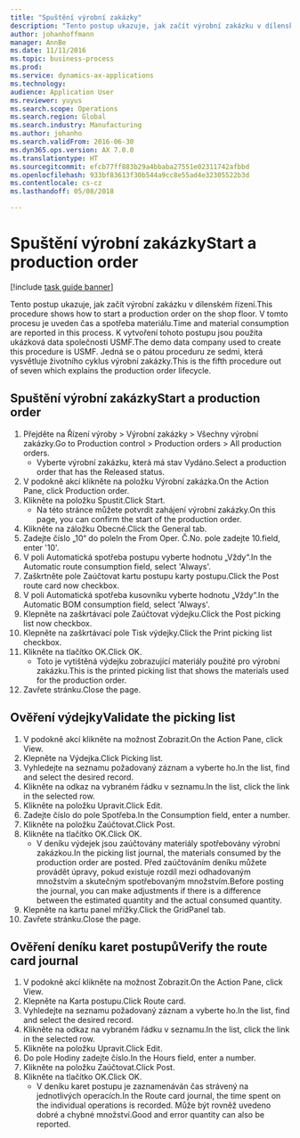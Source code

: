 ```yaml
---
title: "Spuštění výrobní zakázky"
description: "Tento postup ukazuje, jak začít výrobní zakázku v dílenském řízení."
author: johanhoffmann
manager: AnnBe
ms.date: 11/11/2016
ms.topic: business-process
ms.prod: 
ms.service: dynamics-ax-applications
ms.technology: 
audience: Application User
ms.reviewer: yuyus
ms.search.scope: Operations
ms.search.region: Global
ms.search.industry: Manufacturing
ms.author: johanho
ms.search.validFrom: 2016-06-30
ms.dyn365.ops.version: AX 7.0.0
ms.translationtype: HT
ms.sourcegitcommit: efcb77ff883b29a4bbaba27551e02311742afbbd
ms.openlocfilehash: 933bf83613f30b544a9cc8e55ad4e32305522b3d
ms.contentlocale: cs-cz
ms.lasthandoff: 05/08/2018

---
```

# <a name="start-a-production-order"></a><span data-ttu-id="fc2cf-103">Spuštění výrobní zakázky</span><span class="sxs-lookup"><span data-stu-id="fc2cf-103">Start a production order</span></span>

[!include [task guide banner](../../includes/task-guide-banner.md)]

<span data-ttu-id="fc2cf-104">Tento postup ukazuje, jak začít výrobní zakázku v dílenském řízení.</span><span class="sxs-lookup"><span data-stu-id="fc2cf-104">This procedure shows how to start a production order on the shop floor.</span></span> <span data-ttu-id="fc2cf-105">V tomto procesu je uveden čas a spotřeba materiálu.</span><span class="sxs-lookup"><span data-stu-id="fc2cf-105">Time and material consumption are reported in this process.</span></span> <span data-ttu-id="fc2cf-106">K vytvoření tohoto postupu jsou použita ukázková data společnosti USMF.</span><span class="sxs-lookup"><span data-stu-id="fc2cf-106">The demo data company used to create this procedure is USMF.</span></span> <span data-ttu-id="fc2cf-107">Jedná se o pátou proceduru ze sedmi, která vysvětluje životního cyklus výrobní zakázky.</span><span class="sxs-lookup"><span data-stu-id="fc2cf-107">This is the fifth procedure out of seven which explains the production order lifecycle.</span></span>


## <a name="start-a-production-order"></a><span data-ttu-id="fc2cf-108">Spuštění výrobní zakázky</span><span class="sxs-lookup"><span data-stu-id="fc2cf-108">Start a production order</span></span>
1. <span data-ttu-id="fc2cf-109">Přejděte na Řízení výroby > Výrobní zakázky > Všechny výrobní zakázky.</span><span class="sxs-lookup"><span data-stu-id="fc2cf-109">Go to Production control > Production orders > All production orders.</span></span>
    * <span data-ttu-id="fc2cf-110">Vyberte výrobní zakázku, která má stav Vydáno.</span><span class="sxs-lookup"><span data-stu-id="fc2cf-110">Select a production order that has the Released status.</span></span>  
2. <span data-ttu-id="fc2cf-111">V podokně akcí klikněte na položku Výrobní zakázka.</span><span class="sxs-lookup"><span data-stu-id="fc2cf-111">On the Action Pane, click Production order.</span></span>
3. <span data-ttu-id="fc2cf-112">Klikněte na položku Spustit.</span><span class="sxs-lookup"><span data-stu-id="fc2cf-112">Click Start.</span></span>
    * <span data-ttu-id="fc2cf-113">Na této stránce můžete potvrdit zahájení výrobní zakázky.</span><span class="sxs-lookup"><span data-stu-id="fc2cf-113">On this page, you can confirm the start of the production order.</span></span>  
4. <span data-ttu-id="fc2cf-114">Klikněte na záložku Obecné.</span><span class="sxs-lookup"><span data-stu-id="fc2cf-114">Click the General tab.</span></span>
5. <span data-ttu-id="fc2cf-115">Zadejte číslo „10“ do pole</span><span class="sxs-lookup"><span data-stu-id="fc2cf-115">In the From Oper.</span></span> <span data-ttu-id="fc2cf-116">Č.</span><span class="sxs-lookup"><span data-stu-id="fc2cf-116">No.</span></span> <span data-ttu-id="fc2cf-117">pole zadejte 10.</span><span class="sxs-lookup"><span data-stu-id="fc2cf-117">field, enter '10'.</span></span>
6. <span data-ttu-id="fc2cf-118">V poli Automatická spotřeba postupu vyberte hodnotu „Vždy“.</span><span class="sxs-lookup"><span data-stu-id="fc2cf-118">In the Automatic route consumption field, select 'Always'.</span></span>
7. <span data-ttu-id="fc2cf-119">Zaškrtněte pole Zaúčtovat kartu postupu karty postupu.</span><span class="sxs-lookup"><span data-stu-id="fc2cf-119">Click the Post route card now checkbox.</span></span>
8. <span data-ttu-id="fc2cf-120">V poli Automatická spotřeba kusovníku vyberte hodnotu „Vždy“.</span><span class="sxs-lookup"><span data-stu-id="fc2cf-120">In the Automatic BOM consumption field, select 'Always'.</span></span>
9. <span data-ttu-id="fc2cf-121">Klepněte na zaškrtávací pole Zaúčtovat výdejku.</span><span class="sxs-lookup"><span data-stu-id="fc2cf-121">Click the Post picking list now checkbox.</span></span>
10. <span data-ttu-id="fc2cf-122">Klepněte na zaškrtávací pole Tisk výdejky.</span><span class="sxs-lookup"><span data-stu-id="fc2cf-122">Click the Print picking list checkbox.</span></span>
11. <span data-ttu-id="fc2cf-123">Klikněte na tlačítko OK.</span><span class="sxs-lookup"><span data-stu-id="fc2cf-123">Click OK.</span></span>
    * <span data-ttu-id="fc2cf-124">Toto je vytištěná výdejku zobrazující materiály použité pro výrobní zakázku.</span><span class="sxs-lookup"><span data-stu-id="fc2cf-124">This is the printed picking list that shows the materials used for the production order.</span></span>  
12. <span data-ttu-id="fc2cf-125">Zavřete stránku.</span><span class="sxs-lookup"><span data-stu-id="fc2cf-125">Close the page.</span></span>

## <a name="validate-the-picking-list"></a><span data-ttu-id="fc2cf-126">Ověření výdejky</span><span class="sxs-lookup"><span data-stu-id="fc2cf-126">Validate the picking list</span></span>
1. <span data-ttu-id="fc2cf-127">V podokně akcí klikněte na možnost Zobrazit.</span><span class="sxs-lookup"><span data-stu-id="fc2cf-127">On the Action Pane, click View.</span></span>
2. <span data-ttu-id="fc2cf-128">Klepněte na Výdejka.</span><span class="sxs-lookup"><span data-stu-id="fc2cf-128">Click Picking list.</span></span>
3. <span data-ttu-id="fc2cf-129">Vyhledejte na seznamu požadovaný záznam a vyberte ho.</span><span class="sxs-lookup"><span data-stu-id="fc2cf-129">In the list, find and select the desired record.</span></span>
4. <span data-ttu-id="fc2cf-130">Klikněte na odkaz na vybraném řádku v seznamu.</span><span class="sxs-lookup"><span data-stu-id="fc2cf-130">In the list, click the link in the selected row.</span></span>
5. <span data-ttu-id="fc2cf-131">Klikněte na položku Upravit.</span><span class="sxs-lookup"><span data-stu-id="fc2cf-131">Click Edit.</span></span>
6. <span data-ttu-id="fc2cf-132">Zadejte číslo do pole Spotřeba.</span><span class="sxs-lookup"><span data-stu-id="fc2cf-132">In the Consumption field, enter a number.</span></span>
7. <span data-ttu-id="fc2cf-133">Klikněte na položku Zaúčtovat.</span><span class="sxs-lookup"><span data-stu-id="fc2cf-133">Click Post.</span></span>
8. <span data-ttu-id="fc2cf-134">Klikněte na tlačítko OK.</span><span class="sxs-lookup"><span data-stu-id="fc2cf-134">Click OK.</span></span>
    * <span data-ttu-id="fc2cf-135">V deníku výdejek jsou zaúčtovány materiály spotřebovány výrobní zakázkou.</span><span class="sxs-lookup"><span data-stu-id="fc2cf-135">In the picking list journal, the materials consumed by the production order are posted.</span></span> <span data-ttu-id="fc2cf-136">Před zaúčtováním deníku můžete provádět úpravy, pokud existuje rozdíl mezi odhadovaným množstvím a skutečným spotřebovaným množstvím.</span><span class="sxs-lookup"><span data-stu-id="fc2cf-136">Before posting the journal, you can make adjustments if there is a difference between the estimated quantity and the actual consumed quantity.</span></span>  
9. <span data-ttu-id="fc2cf-137">Klepněte na kartu panel mřížky.</span><span class="sxs-lookup"><span data-stu-id="fc2cf-137">Click the GridPanel tab.</span></span>
10. <span data-ttu-id="fc2cf-138">Zavřete stránku.</span><span class="sxs-lookup"><span data-stu-id="fc2cf-138">Close the page.</span></span>

## <a name="verify-the-route-card-journal"></a><span data-ttu-id="fc2cf-139">Ověření deníku karet postupů</span><span class="sxs-lookup"><span data-stu-id="fc2cf-139">Verify the route card journal</span></span>
1. <span data-ttu-id="fc2cf-140">V podokně akcí klikněte na možnost Zobrazit.</span><span class="sxs-lookup"><span data-stu-id="fc2cf-140">On the Action Pane, click View.</span></span>
2. <span data-ttu-id="fc2cf-141">Klepněte na Karta postupu.</span><span class="sxs-lookup"><span data-stu-id="fc2cf-141">Click Route card.</span></span>
3. <span data-ttu-id="fc2cf-142">Vyhledejte na seznamu požadovaný záznam a vyberte ho.</span><span class="sxs-lookup"><span data-stu-id="fc2cf-142">In the list, find and select the desired record.</span></span>
4. <span data-ttu-id="fc2cf-143">Klikněte na odkaz na vybraném řádku v seznamu.</span><span class="sxs-lookup"><span data-stu-id="fc2cf-143">In the list, click the link in the selected row.</span></span>
5. <span data-ttu-id="fc2cf-144">Klikněte na položku Upravit.</span><span class="sxs-lookup"><span data-stu-id="fc2cf-144">Click Edit.</span></span>
6. <span data-ttu-id="fc2cf-145">Do pole Hodiny zadejte číslo.</span><span class="sxs-lookup"><span data-stu-id="fc2cf-145">In the Hours field, enter a number.</span></span>
7. <span data-ttu-id="fc2cf-146">Klikněte na položku Zaúčtovat.</span><span class="sxs-lookup"><span data-stu-id="fc2cf-146">Click Post.</span></span>
8. <span data-ttu-id="fc2cf-147">Klikněte na tlačítko OK.</span><span class="sxs-lookup"><span data-stu-id="fc2cf-147">Click OK.</span></span>
    * <span data-ttu-id="fc2cf-148">V deníku karet postupu je zaznamenáván čas strávený na jednotlivých operacích.</span><span class="sxs-lookup"><span data-stu-id="fc2cf-148">In the Route card journal, the time spent on the individual operations is recorded.</span></span> <span data-ttu-id="fc2cf-149">Může být rovněž uvedeno dobré a chybné množství.</span><span class="sxs-lookup"><span data-stu-id="fc2cf-149">Good and error quantity can also be reported.</span></span>  

